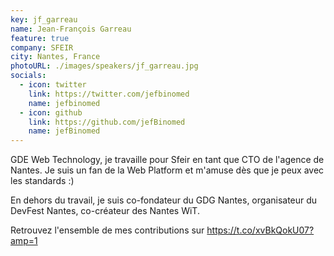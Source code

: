 ```yaml
---
key: jf_garreau
name: Jean-François Garreau
feature: true
company: SFEIR
city: Nantes, France
photoURL: ./images/speakers/jf_garreau.jpg
socials:
  - icon: twitter
    link: https://twitter.com/jefbinomed
    name: jefbinomed
  - icon: github
    link: https://github.com/jefBinomed
    name: jefBinomed
---
```


GDE Web Technology, je travaille pour Sfeir en tant que CTO de l'agence de Nantes. Je suis un fan de la Web Platform et m'amuse dès que je peux avec les standards :)

En dehors du travail, je suis co-fondateur du GDG Nantes, organisateur du DevFest Nantes, co-créateur des Nantes WiT.

Retrouvez l'ensemble de mes contributions sur https://t.co/xvBkQokU07?amp=1